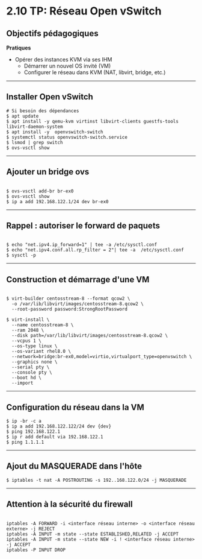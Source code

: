 # 2.10 TP: Réseau Open vSwitch 


## Objectifs pédagogiques

**Pratiques**

- Opérer des instances KVM via ses IHM
  - Démarrer un nouvel OS invité (VM)
  - Configurer le réseau dans KVM (NAT, libvirt, bridge, etc.)

---

## Installer Open vSwitch



```shell
# Si besoin des dépendances 
$ apt update
$ apt install -y qemu-kvm virtinst libvirt-clients guestfs-tools libvirt-daemon-system
$ apt install -y  openvswitch-switch 
$ systemctl status openvswitch-switch.service
$ lsmod | grep switch
$ ovs-vsctl show

```
---

## Ajouter un bridge ovs 

```shell

$ ovs-vsctl add-br br-ex0
$ ovs-vsctl show
$ ip a add 192.168.122.1/24 dev br-ex0

```
---

## Rappel : autoriser le forward de paquets

```shell 

$ echo "net.ipv4.ip_forward=1" | tee -a /etc/sysctl.conf
$ echo "net.ipv4.conf.all.rp_filter = 2"| tee -a  /etc/sysctl.conf
$ sysctl -p
```
---

## Construction et démarrage d'une VM

```shell

$ virt-builder centosstream-8 --format qcow2 \
  -o /var/lib/libvirt/images/centosstream-8.qcow2 \
  --root-password password:StrongRootPassword

$ virt-install \
  --name centosstream-8 \
  --ram 2048 \
  --disk path=/var/lib/libvirt/images/centosstream-8.qcow2 \
  --vcpus 1 \
  --os-type linux \
  --os-variant rhel8.0 \
  --network=bridge:br-ex0,model=virtio,virtualport_type=openvswitch \
  --graphics none \
  --serial pty \
  --console pty \
  --boot hd \
  --import
```
---

## Configuration du réseau dans la VM 

```shell
$ ip -br -c a 
$ ip a add 192.168.122.122/24 dev {dev}
$ ping 192.168.122.1
$ ip r add default via 192.168.122.1
$ ping 1.1.1.1
```
---

## Ajout du MASQUERADE dans l'hôte 

```shell
$ iptables -t nat -A POSTROUTING -s 192..168.122.0/24 -j MASQUERADE
```
---

## Attention à la sécurité du firewall

```shell

iptables -A FORWARD -i <interface réseau interne> -o <interface réseau externe> -j REJECT
iptables -A INPUT -m state --state ESTABLISHED,RELATED -j ACCEPT
iptables -A INPUT -m state --state NEW -i ! <interface réseau interne> -j ACCEPT
iptables -P INPUT DROP

```